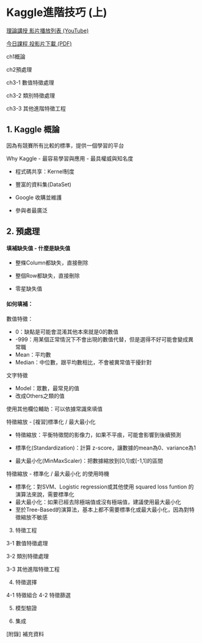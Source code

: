 # Kaggle進階技巧 \(上\)

[理論講授 影片播放列表 \(YouTube\)](https://www.youtube.com/playlist?list=PL1f_B9coMEeDtAPmOMeqU4AQ70FywR1lP)

[今日課程 投影片下載 \(PDF\)](https://drive.google.com/file/d/1BdWY3e8vt3esk5Qn9yr6z_nJX6pn8hCI/view)



ch1概論 

ch2預處理

ch3-1 數值特徵處理

ch3-2 類別特徵處理

ch3-3 其他進階特徵工程



## 1. Kaggle 概論

因為有競賽所有比較的標準，提供一個學習的平台

Why Kaggle - 最容易學習與應用 - 最具權威與知名度

* 程式碼共享：Kernel制度

* 豐富的資料集\(DataSet\)
* Google 收購並維護
* 參與者最廣泛



## 2. 預處理

#### 填補缺失值 - 什麼是缺失值

* 整條Column都缺失，直接刪除

* 整個Row都缺失，直接刪除

* 零星缺失值

#### 如何填補：

數值特徵：

* 0：缺點是可能會混淆其他本來就是0的數值
* -999：用某個正常情況下不會出現的數值代替，但是選得不好可能會變成異常職
* Mean：平均數
* Median：中位數，跟平均數相比，不會被異常值干擾針對

文字特徵

* Model：眾數，最常見的值
* 改成Others之類的值

使用其他欄位輔助：可以依據常識來填值

特徵縮放 - \[複習\]標準化 / 最大最小化

* 特徵縮放：平衡特徵間的影像力，如果不平痕，可能會影響到後續預測

* 標準化\(Standardization\)：計算 z-score，讓數據的mean為0、variance為1
* 最大最小化\(MinMaxScaler\)：把數據縮放到\[0,1\]或\[-1,1\]的區間



特徵縮放 - 標準化 / 最大最小化 的使用時機

* 標準化：對SVM、Logistic regression或其他使用 squared loss funtion 的演算法來說，需要標準化
* 最大最小化：如果已經去除極端值或沒有極端值，建議使用最大最小化
* 至於Tree-Based的演算法，基本上都不需要標準化或最大最小化，因為對特徵縮放不敏感





3. 特徵工程

3-1 數值特徵處理

3-2 類別特徵處理

3-3 其他進階特徵工程

4. 特徵選擇

4-1 特徵組合 4-2 特徵篩選

5. 模型驗證

6. 集成

\[附錄\] 補充資料

